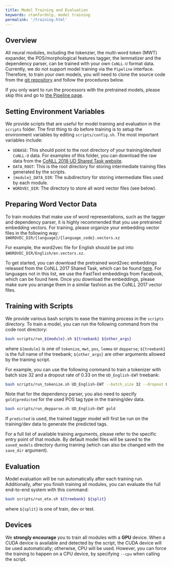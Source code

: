 ```yaml
---
title: Model Training and Evaluation
keywords: stanfordnlp, model training
permalink: '/training.html'
---
```


## Overview

All neural modules, including the tokenzier, the multi-word token (MWT) expander, the POS/morphological features tagger, the lemmatizer and the dependency parser, can be trained with your own `CoNLL-U` format data. Currently, we do not support model training via the `Pipeline` interface. Therefore, to train your own models, you will need to clone the source code from the [git repository](https://github.com/stanfordnlp/stanfordnlp) and follow the procedures below.

If you only want to run the processors with the pretrained models, please skip this and go to [the Pipeline page](pipeline.md).


## Setting Environment Variables

We provide scripts that are useful for model training and evaluation in the `scripts` folder. The first thing to do before training is to setup the environment variables by editing `scripts/config.sh`. The most important variables include:
- `UDBASE`: This should point to the root directory of your training/dev/test `CoNLL-U` data. For examples of this folder, you can download the raw data from the [CoNLL 2018 UD Shared Task website](http://universaldependencies.org/conll18/data.html).
- `DATA_ROOT`: This is the root directory for storing intermediate training files generated by the scripts.
- `{module}_DATA_DIR`: The subdirectory for storing intermediate files used by each module.
- `WORDVEC_DIR`: The directory to store all word vector files (see below).

## Preparing Word Vector Data

To train modules that make use of word representations, such as the tagger and dependency parser, it is highly recommended that you use pretrained embedding vectors. For training, please organize your embedding vector files in the following way:
`$WORDVEC_DIR/{language}/{language_code}.vectors.xz`

For example, the word2vec file for English should be put into `$WORDVEC_DIR/English/en.vectors.xz`.

To get started, you can download the pretrained word2vec embeddings released from the CoNLL 2017 Shared Task, which can be found [here](https://lindat.mff.cuni.cz/repository/xmlui/bitstream/handle/11234/1-1989/word-embeddings-conll17.tar?sequence=9&isAllowed=y). For languages not in this list, we use the FastText embeddings from Facebook, which can be found here. Once you download the embeddings, please make sure you arrange them in a similar fashion as the CoNLL 2017 vector files.


## Training with Scripts

We provide various bash scripts to ease the training process in the `scripts` directory. To train a model, you can run the following command from the code root directory:
```bash
bash scripts/run_${module}.sh ${treebank} ${other_args}
```
where `${module}` is one of `tokenize`, `mwt`, `pos`, `lemma` or `depparse`; `${treebank}` is the full name of the treebank; `${other_args}` are other arguments allowed by the training script.

For example, you can use the following command to train a tokenizer with batch size 32 and a dropout rate of 0.33 on the `UD_English-EWT` treebank:

```bash
bash scripts/run_tokenize.sh UD_English-EWT --batch_size 32 --dropout 0.33
```

Note that for the dependency parser, you also need to specify `gold|predicted` for the used POS tag type in the training/dev data.
```bash
bash scripts/run_depparse.sh UD_English-EWT gold
```
If `predicted` is used, the trained tagger model will first be run on the training/dev data to generate the predicted tags.


For a full list of available training arguments, please refer to the specific entry point of that module. By default model files will be saved to the `saved_models` directory during training (which can also be changed with the `save_dir` argument).


## Evaluation

Model evaluation will be run automatically after each training run. Additionally, after you finish training all modules, you can evaluate the full end-to-end system with this command:
```bash
bash scripts/run_ete.sh ${treebank} ${split}
```
where `${split}` is one of train, dev or test.


## Devices

We **strongly encourage** you to train all modules with a **GPU** device. When a CUDA device is available and detected by the script, the CUDA device will be used automatically; otherwise, CPU will be used. However, you can force the training to happen on a CPU device, by specifying `--cpu` when calling the script.
